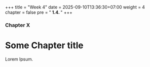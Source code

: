 +++
title = "Week 4"
date = 2025-09-10T13:36:30+07:00
weight = 4
chapter = false
pre = "<b> 1.4. </b>"
+++

### Chapter X

# Some Chapter title

Lorem Ipsum.
